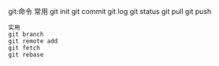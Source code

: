 git:命令 
	常用 
	git init
	git commit 
	git log 
	git status 
	git pull
	git push

	实用
	git branch
	git remote add 
	git fetch
	git rebase